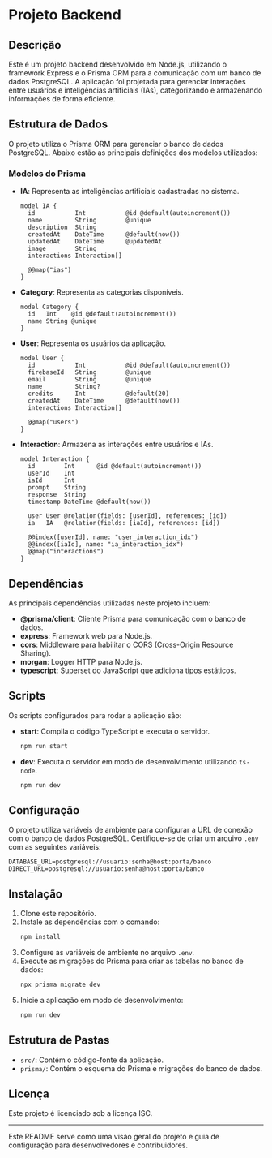 # Projeto Backend

## Descrição
Este é um projeto backend desenvolvido em Node.js, utilizando o framework Express e o Prisma ORM para a comunicação com um banco de dados PostgreSQL. A aplicação foi projetada para gerenciar interações entre usuários e inteligências artificiais (IAs), categorizando e armazenando informações de forma eficiente.

## Estrutura de Dados
O projeto utiliza o Prisma ORM para gerenciar o banco de dados PostgreSQL. Abaixo estão as principais definições dos modelos utilizados:

### Modelos do Prisma

- **IA**: Representa as inteligências artificiais cadastradas no sistema.
  ```prisma
  model IA {
    id           Int           @id @default(autoincrement())
    name         String        @unique
    description  String
    createdAt    DateTime      @default(now())
    updatedAt    DateTime      @updatedAt
    image        String
    interactions Interaction[]

    @@map("ias")
  }
  ```

- **Category**: Representa as categorias disponíveis.
  ```prisma
  model Category {
    id   Int    @id @default(autoincrement())
    name String @unique
  }
  ```

- **User**: Representa os usuários da aplicação.
  ```prisma
  model User {
    id           Int           @id @default(autoincrement())
    firebaseId   String        @unique
    email        String        @unique
    name         String?
    credits      Int           @default(20)
    createdAt    DateTime      @default(now())
    interactions Interaction[]

    @@map("users")
  }
  ```

- **Interaction**: Armazena as interações entre usuários e IAs.
  ```prisma
  model Interaction {
    id        Int      @id @default(autoincrement())
    userId    Int
    iaId      Int
    prompt    String
    response  String
    timestamp DateTime @default(now())

    user User @relation(fields: [userId], references: [id])
    ia   IA   @relation(fields: [iaId], references: [id])

    @@index([userId], name: "user_interaction_idx")
    @@index([iaId], name: "ia_interaction_idx")
    @@map("interactions")
  }
  ```

## Dependências
As principais dependências utilizadas neste projeto incluem:

- **@prisma/client**: Cliente Prisma para comunicação com o banco de dados.
- **express**: Framework web para Node.js.
- **cors**: Middleware para habilitar o CORS (Cross-Origin Resource Sharing).
- **morgan**: Logger HTTP para Node.js.
- **typescript**: Superset do JavaScript que adiciona tipos estáticos.

## Scripts
Os scripts configurados para rodar a aplicação são:

- **start**: Compila o código TypeScript e executa o servidor.
  ```bash
  npm run start
  ```

- **dev**: Executa o servidor em modo de desenvolvimento utilizando `ts-node`.
  ```bash
  npm run dev
  ```

## Configuração
O projeto utiliza variáveis de ambiente para configurar a URL de conexão com o banco de dados PostgreSQL. Certifique-se de criar um arquivo `.env` com as seguintes variáveis:

```env
DATABASE_URL=postgresql://usuario:senha@host:porta/banco
DIRECT_URL=postgresql://usuario:senha@host:porta/banco
```

## Instalação
1. Clone este repositório.
2. Instale as dependências com o comando:
   ```bash
   npm install
   ```
3. Configure as variáveis de ambiente no arquivo `.env`.
4. Execute as migrações do Prisma para criar as tabelas no banco de dados:
   ```bash
   npx prisma migrate dev
   ```
5. Inicie a aplicação em modo de desenvolvimento:
   ```bash
   npm run dev
   ```

## Estrutura de Pastas
- `src/`: Contém o código-fonte da aplicação.
- `prisma/`: Contém o esquema do Prisma e migrações do banco de dados.

## Licença
Este projeto é licenciado sob a licença ISC.

---
Este README serve como uma visão geral do projeto e guia de configuração para desenvolvedores e contribuidores.

